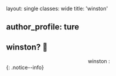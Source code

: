 layout: single
classes: wide
title: 'winston'

## author_profile: ture

## winston? 💯

<center>winston : </center>
{: .notice--info}
